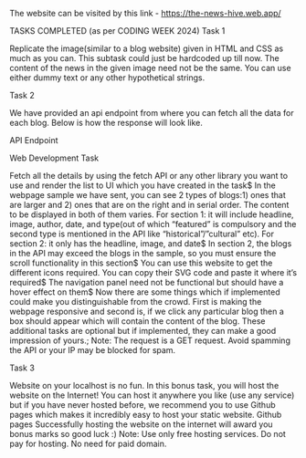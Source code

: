 The website can be visited by this link - https://the-news-hive.web.app/

TASKS COMPLETED (as per CODING WEEK 2024)
Task 1

Replicate the image(similar to a blog website) given in HTML and CSS as much as you can. This
subtask could just be hardcoded up till now. The content of the news in the given image need not
be the same. You can use either dummy text or any other hypothetical strings.

Task 2

We have provided an api endpoint from where you can fetch all the data for each blog.
Below is how the response will look like.

API Endpoint

Web Development Task

 Fetch all the details by using the fetch API or any other library you want to use and render the
list to UI which you have created in the task$
 In the webpage sample we have sent, you can see 2 types of blogs:1) ones that are larger
and 2) ones that are on the right and in serial order. The content to be displayed in both of
them varies. For section 1: it will include headline, image, author, date, and type(out of which
“featured” is compulsory and the second type is mentioned in the API like “historical”/”cultural”
etc). For section 2: it only has the headline, image, and date$
 In section 2, the blogs in the API may exceed the blogs in the sample, so you must ensure
the scroll functionality in this section$
 You can use this website to get the different icons required. You can copy their SVG code and
paste it where it’s required$
 The navigation panel need not be functional but should have a hover effect on them$
 Now there are some things which if implemented could make you distinguishable from the
crowd. First is making the webpage responsive and second is, if we click any particular blog
then a box should appear which will contain the content of the blog. These additional tasks
are optional but if implemented, they can make a good impression of yours.;
 Note: The request is a GET request. Avoid spamming the API or your IP may be blocked for
spam.

Task 3

Website on your localhost is no fun. In this bonus task, you will host the website on the Internet!
You can host it anywhere you like (use any service) but if you have never hosted before, we
recommend you to use Github pages which makes it incredibly easy to host your static website.
Github pages
Successfully hosting the website on the internet will award you bonus marks so good luck :)
Note: Use only free hosting services. Do not pay for hosting. No need for paid domain.
